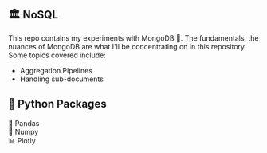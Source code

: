 ## :classical_building: NoSQL 
This repo contains my experiments with MongoDB :seedling:. The fundamentals, the nuances of MongoDB are what I'll be concentrating on in this repository. Some topics covered include:
* Aggregation Pipelines
* Handling sub-documents


## :gift: Python Packages
 :panda_face: Pandas <br>
 :1234: Numpy <br>
 :bar_chart: Plotly <br>


